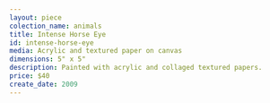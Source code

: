 ```yaml
---
layout: piece
colection_name: animals
title: Intense Horse Eye
id: intense-horse-eye
media: Acrylic and textured paper on canvas
dimensions: 5" x 5"
description: Painted with acrylic and collaged textured papers.
price: $40
create_date: 2009
---
```

